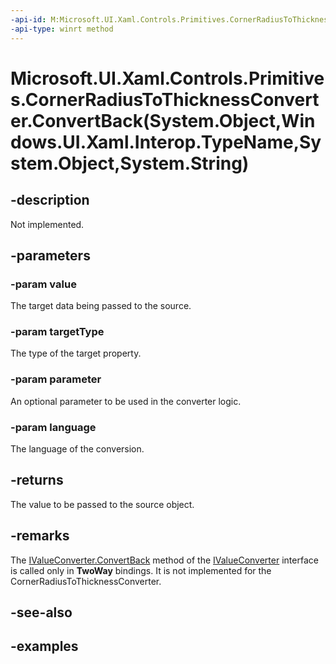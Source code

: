 ```yaml
---
-api-id: M:Microsoft.UI.Xaml.Controls.Primitives.CornerRadiusToThicknessConverter.ConvertBack(System.Object,Windows.UI.Xaml.Interop.TypeName,System.Object,System.String)
-api-type: winrt method
---
```


# Microsoft.UI.Xaml.Controls.Primitives.CornerRadiusToThicknessConverter.ConvertBack(System.Object,Windows.UI.Xaml.Interop.TypeName,System.Object,System.String)

<!--
public object ConvertBack (object value, System.Type targetType, object parameter, string language);
-->

## -description

Not implemented.

## -parameters

### -param value

The target data being passed to the source.

### -param targetType

The type of the target property.

### -param parameter

An optional parameter to be used in the converter logic.

### -param language

The language of the conversion.

## -returns

The value to be passed to the source object.

## -remarks

The [IValueConverter.ConvertBack](/uwp/api/windows.ui.xaml.data.ivalueconverter.convertback) method of the [IValueConverter](/uwp/api/windows.ui.xaml.data.ivalueconverter) interface is called only in **TwoWay** bindings. It is not implemented for the CornerRadiusToThicknessConverter.

## -see-also

## -examples
